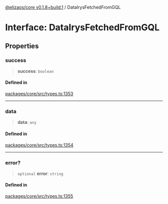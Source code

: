 [@elizaos/core v0.1.8+build.1](../index.md) / DataIrysFetchedFromGQL

# Interface: DataIrysFetchedFromGQL

## Properties

### success

> **success**: `boolean`

#### Defined in

[packages/core/src/types.ts:1353](https://github.com/Vicolee/riddleculous-ai-agent/blob/main/packages/core/src/types.ts#L1353)

***

### data

> **data**: `any`

#### Defined in

[packages/core/src/types.ts:1354](https://github.com/Vicolee/riddleculous-ai-agent/blob/main/packages/core/src/types.ts#L1354)

***

### error?

> `optional` **error**: `string`

#### Defined in

[packages/core/src/types.ts:1355](https://github.com/Vicolee/riddleculous-ai-agent/blob/main/packages/core/src/types.ts#L1355)
